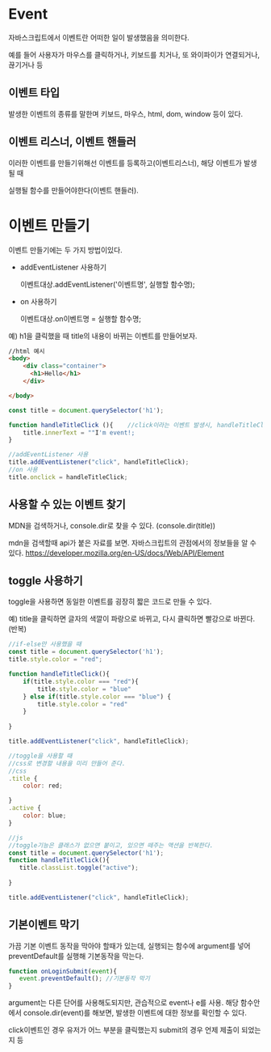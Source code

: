 # Event
자바스크립트에서 이벤트란 어떠한 일이 발생했음을 의미한다.

예를 들어 사용자가 마우스를 클릭하거나, 키보드를 치거나,
또 와이파이가 연결되거나, 끊기거나 등


## 이벤트 타입
발생한 이벤트의 종류를 말한며 키보드, 마우스, html, dom, window 등이 있다.

## 이벤트 리스너, 이벤트 핸들러

이러한 이벤트를 만들기위해선 이벤트를 등록하고(이벤트리스너), 해당 이벤트가 발생될 때

실행될 함수를 만들어야한다(이벤트 핸들러). 

# 이벤트 만들기
이벤트 만들기에는 두 가지 방법이있다.  
- addEventListener 사용하기

    이벤트대상.addEventListener('이벤트명', 실행할 함수명);
- on 사용하기

    이벤트대상.on이벤트명 = 실행할 함수명;


예) h1을 클릭했을 때 title의 내용이 바뀌는 이벤트를 만들어보자.
```html
//html 예시
<body>
    <div class="container">
      <h1>Hello</h1>
    </div>

</body>
```
```js
const title = document.querySelector('h1');

function handleTitleClick (){    //click이라는 이벤트 발생시, handleTitleClick 함수 실행
    title.innerText = ""I'm event!;
}

//addEventListener 사용
title.addEventListener("click", handleTitleClick);
//on 사용
title.onclick = handleTitleClick;
```

## 사용할 수 있는 이벤트 찾기
MDN을 검색하거나, console.dir로 찾을 수 있다. (console.dir(title))

mdn을 검색할때 api가 붙은 자료를 보면.
자바스크립트의 관점에서의 정보들을 알 수 있다.
https://developer.mozilla.org/en-US/docs/Web/API/Element

## toggle 사용하기
toggle을 사용하면 동일한 이벤트를 굉장히 짧은 코드로 만들 수 있다.

예) title을 클릭하면 글자의 색깔이 파랑으로 바뀌고, 다시 클릭하면 빨강으로 바뀐다. (반복)

```js
//if-else만 사용했을 때
const title = document.querySelector('h1');
title.style.color = "red";

function handleTitleClick(){
    if(title.style.color === "red"){
        title.style.color = "blue"
    } else if(title.style.color === "blue") {
        title.style.color = "red"
    }
    
}

title.addEventListener("click", handleTitleClick);
```
```js
//toggle을 사용할 때
//css로 변경할 내용을 미리 만들어 준다.
//css
.title {
    color: red;

} 
.active {
    color: blue;
}

//js
//toggle기능은 클래스가 없으면 붙이고, 있으면 떼주는 액션을 반복한다.
const title = document.querySelector('h1');
function handleTitleClick(){
   title.classList.toggle("active");
    
}

title.addEventListener("click", handleTitleClick);
```

## 기본이벤트 막기
가끔 기본 이벤트 동작을 막아야 할때가 있는데, 
실행되는 함수에 argument를 넣어 preventDefault를 실행해 기본동작을 막는다.

```js
function onLoginSubmit(event){ 
   event.preventDefault(); //기본동작 막기
}
```
argument는 다른 단어를 사용해도되지만, 관습적으로 event나 e를 사용.
해당 함수안에서 console.dir(event)를 해보면, 발생한 이벤트에 대한 정보를 확인할 수 있다.

click이벤트인 경우 유저가 어느 부분을 클릭했는지
submit의 경우 언제 제출이 되었는지 등

